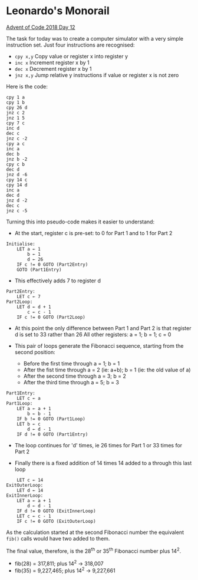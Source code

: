 # Leonardo's Monorail
[Advent of Code 2018 Day 12](https://adventofcode.com/2016/day/12)

The task for today was to create a computer simulator with a very simple instruction set.
Just four instructions are recognised:
- `cpy x,y` Copy value or register x into register y
- `inc x` Increment register x by 1
- `dec x` Decrement register x by 1
- `jnz x,y` Jump relative y instructions if value or register x is not zero

Here is the code:
```text
cpy 1 a
cpy 1 b
cpy 26 d
jnz c 2
jnz 1 5
cpy 7 c
inc d
dec c
jnz c -2
cpy a c
inc a
dec b
jnz b -2
cpy c b
dec d
jnz d -6
cpy 14 c
cpy 14 d
inc a
dec d
jnz d -2
dec c
jnz c -5
```

Turning this into pseudo-code makes it easier to understand:
- At the start, register c is pre-set: to 0 for Part 1 and to 1 for Part 2
```text
Initialise:
    LET a ← 1
        b ← 1
        d ← 26
    IF c != 0 GOTO (Part2Entry)
    GOTO (Part1Entry)
```
- This effectively adds 7 to register d
```text
Part2Entry:
    LET c ← 7
Part2Loop:
    LET d ← d + 1
        c ← c - 1
    IF c != 0 GOTO (Part2Loop)
```
- At this point the only difference between Part 1 and Part 2
 is that register d is set to 33 rather than 26
 All other registers: a = 1; b = 1; c = 0

- This pair of loops generate the Fibonacci sequence, starting from the second position:
  - Before the first time through a = 1; b = 1
  - After the fist time through a = 2 (ie: a+b); b = 1 (ie: the old value of a)
  - After the second time through a = 3; b = 2
  - After the third time through a = 5; b = 3 
```text
Part1Entry:
    LET c ← a
Part1Loop:
    LET a ← a + 1
        b ← b - 1
    IF b != 0 GOTO (Part1Loop)
    LET b ← c
        d ← d - 1
    IF d != 0 GOTO (Part1Entry)
```
- The loop continues for 'd' times, ie 26 times for Part 1 or 33 times for Part 2                                           

- Finally there is a fixed addition of 14 times 14 added to a through this last loop
```text
    LET c ← 14
ExitOuterLoop:
    LET d ← 14
ExitInnerLoop:
    LET a ← a + 1
        d ← d - 1
    IF d != 0 GOTO (ExitInnerLoop)
    LET c ← c - 1
    IF c != 0 GOTO (ExitOuterLoop)
```
As the calculation started at the second Fibonacci number the equivalent `fib()` calls would have two added to them.

The final value, therefore, is the 28<sup>th</sup> or 35<sup>th</sup> Fibonacci number plus 14<sup>2</sup>.
- fib(28) = 317,811; plus 14<sup>2</sup> → 318,007
- fib(35) = 9,227,465; plus 14<sup>2</sup> → 9,227,661
